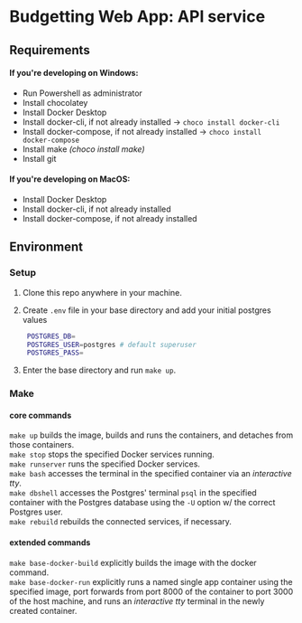 # Budgetting Web App: API service

## Requirements

#### If you're developing on Windows:

- Run Powershell as administrator
- Install chocolatey
- Install Docker Desktop
- Install docker-cli, if not already installed → `choco install docker-cli`
- Install docker-compose, if not already installed → `choco install docker-compose`
- Install make _(choco install make)_
- Install git

#### If you're developing on MacOS:

- Install Docker Desktop
- Install docker-cli, if not already installed
- Install docker-compose, if not already installed

## Environment

### Setup

1. Clone this repo anywhere in your machine.
2. Create `.env` file in your base directory and add your initial postgres values

   ```bash
    POSTGRES_DB=
    POSTGRES_USER=postgres # default superuser
    POSTGRES_PASS=
   ```

3. Enter the base directory and run `make up`.

### Make

#### core commands

`make up` builds the image, builds and runs the containers, and detaches from those containers. <br/>
`make stop` stops the specified Docker services running. <br/>
`make runserver` runs the specified Docker services. <br/>
`make bash` accesses the terminal in the specified container via an _interactive tty_. <br/>
`make dbshell` accesses the Postgres' terminal `psql` in the specified container with the Postgres database using the `-U` option w/ the correct Postgres user. <br/>
`make rebuild` rebuilds the connected services, if necessary. <br/>

#### extended commands

`make base-docker-build` explicitly builds the image with the docker command. <br/>
`make base-docker-run` explicitly runs a named single app container using the specified image, port forwards from port 8000 of the container to port 3000 of the host machine, and runs an _interactive tty_ terminal in the newly created container.
